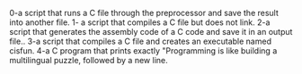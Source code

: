 0-a script that runs a C file through the preprocessor and save the result into another file.
1- a script that compiles a C file but does not link.
2-a script that generates the assembly code of a C code and save it in an output file..
3-a script that compiles a C file and creates an executable named cisfun.
4-a C program that prints exactly "Programming is like building a multilingual puzzle, followed by a new line.
